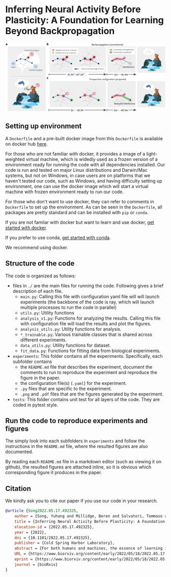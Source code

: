 # Inferring Neural Activity Before Plasticity: A Foundation for Learning Beyond Backpropagation

![](./interfere.jpg)

## Setting up environment

A `Dockerfile` and a pre-built docker image from this `Dockerfile` is available on docker hub [here](yuhangsongchina/general-energy-nets:1.0).

For those who are not familiar with docker, it provides a image of a light-weighted virtual machine, which is widedly used as a frozen version of a environment ready for running the code with all dependencies installed.
Our code is run and tested on major Linux distributions and Darwin/Mac systems, but not on Windows, in case users are on platforms that we haven't tested our code, such as Windows, and having difficulty setting up environment, one can use the docker image which will start a virtual machine with frozen environment ready to run our code.

For those who don't want to use docker, they can refer to comments in `Dockerfile` to set up the environment.
As can be seen in the `Dockerfile`, all packages are pretty standard and can be installed with `pip` or `conda`.

If you are not familar with docker but want to learn and use docker, [get started with docker](https://docs.docker.com/get-started/).

If you prefer to use conda, [get started with conda](https://conda.io/projects/conda/en/latest/user-guide/getting-started.html#managing-python).

We recommend using docker.

## Structure of the code

The code is organized as follows:

- files in `./` are the main files for running the code. Following gives a brief description of each file.
  - `main.py`: Calling this file with configuration yaml file will will launch experiments (the backbone of the code is ray, which will launch multiple processes to run the code in parallel)
  - `utils.py`: Utility functions
  - `analysis_v1.py`: Functions for analyzing the results. Calling this file with configuration file will load the results and plot the figures.
  - `analysis_utils.py`: Utility functions for analysis.
  - `*_trainable.py`: Various trainable classes that is shared across different experiments.
  - `data_utils.py`: Utility functions for dataset.
  - `fit_data.py`: Functions for fitting data from biological experiments.
- `experiments`: This folder contains all the experiments. Specifically, each subfolder contains
  - the `README.md` file that describes the experiment, document the comments to run to reproduce the experiment and reproduce the figure in the paper.
  - the configuration file(s) (`.yaml`) for the experiment.
  - `.py` files that are specific to the experiment.
  - `.png` and `.pdf` files that are the figures generated by the experiment.
- `tests`: This folder contains unit test for all layers of the code. They are coded in pytest style.

## Run the code to reproduce experiments and figures

The simply look into each subfolders in `experiments` and follow the instructions in the `README.md` file, where the resulted figures are also documented.

By reading each `README.md` file in a markdown editor (such as viewing it on github), the resulted figures are attached inline, so it is obvious which corresponding figure it produces in the paper.

## Citation

We kindly ask you to cite our paper if you use our code in your research.

```bib
@article {Song2022.05.17.492325,
	author = {Song, Yuhang and Millidge, Beren and Salvatori, Tommaso and Lukasiewicz, Thomas and Xu, Zhenghua and Bogacz, Rafal},
	title = {Inferring Neural Activity Before Plasticity: A Foundation for Learning Beyond Backpropagation},
	elocation-id = {2022.05.17.492325},
	year = {2022},
	doi = {10.1101/2022.05.17.492325},
	publisher = {Cold Spring Harbor Laboratory},
	abstract = {For both humans and machines, the essence of learning is to pinpoint which components in its information processing pipeline are responsible for an error in its output {\textemdash} a challenge that is known as credit assignment1. How the brain solves credit assignment is a key question in neuroscience, and also of significant importance for artificial intelligence. Many recent studies1{\textendash}12 presuppose that it is solved by backpropagation13{\textendash}16, which is also the foundation of modern machine learning17{\textendash}22. However, it has been questioned whether it is possible for the brain to implement backpropagation23, 24, and learning in the brain may actually be more efficient and effective than backpropagation25. Here, we set out a fundamentally different principle on credit assignment, called prospective configuration. In prospective configuration, the network first infers the pattern of neural activity that should result from learning, and then the synaptic weights are modified to consolidate the change in neural activity. We demonstrate that this distinct mechanism, in contrast to backpropagation, (1) underlies learning in a well-established family of models of cortical circuits, (2) enables learning that is more efficient and effective in many contexts faced by biological organisms, and (3) reproduces surprising patterns of neural activity and behaviour observed in diverse human and animal learning experiments. Our findings establish a new foundation for learning beyond backpropagation, for both understanding biological learning and building artificial intelligence.Competing Interest StatementThe authors have declared no competing interest.},
	URL = {https://www.biorxiv.org/content/early/2022/05/18/2022.05.17.492325},
	eprint = {https://www.biorxiv.org/content/early/2022/05/18/2022.05.17.492325.full.pdf},
	journal = {bioRxiv}
}
```
